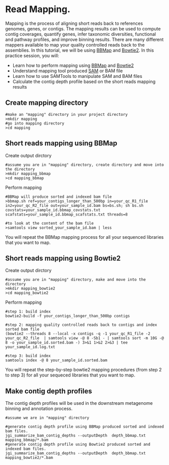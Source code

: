 # Read Mapping.
Mapping is the process of aligning short reads back to references genomes, genes, or contigs. The mapping results can be used to compute contig coverages, quantify genes, infer taxonomic diversities, functional and pathway profiles, and improve binning results. There are many different mappers available to map your quality controlled reads back to the assemblies. In this tutorial, we will be using [BBMap](https://jgi.doe.gov/data-and-tools/bbtools/) and [Bowtie2](http://bowtie-bio.sourceforge.net/bowtie2/index.shtml). In this practice session, you will:

* Learn how to perform mapping using [BBMap](https://jgi.doe.gov/data-and-tools/bbtools/) and [Bowtie2](http://bowtie-bio.sourceforge.net/bowtie2/index.shtml)
* Understand mapping tool produced [SAM](http://samtools.github.io/hts-specs/SAMv1.pdf) or BAM file
* Learn how to use SAMTools to manipulate SAM and BAM files
* Calculate the contig depth profile based on the short reads mapping results

## Create mapping directory
```
#make an "mapping" directory in your project directory
>mkdir mapping
#go into mapping directory
>cd mapping
```

## Short reads mapping using BBMap

Create output dirctory
```
#assume you are in "mapping" directory, create directory and move into the directory
>mkdir mapping_bbmap
>cd mapping_bbmap
```
Perform mapping
```
#BBMap will produce sorted and indexed bam file
>bbmap.sh ref=your_contigs_longer_than_500bp in=your_qc_R1_file in2=your_qc_R2_file out=your_sample_id.bam bs=bs.sh; sh bs.sh covstats=your_sample_id.bbmap_covstats.txt scafstats=your_sample_id.bbmap_scafstats.txt threads=8

#to look at the content of the bam file
>samtools view sorted_your_sample_id.bam | less
```
You will repeat the BBMap mapping process for all your sequenced libraries that you want to map.

## Short reads mapping using Bowtie2
Create output dirctory
```
#assume you are in "mapping" directory, make and move into the directory
>mkdir mapping_bowtie2
>cd mapping_bowtie2
```
Perform mapping
```
#step 1: build index
bowtie2-build -f your_contigs_longer_than_500bp contigs

#step 2: mapping quality controlled reads back to contigs and index sorted bam file
(bowtie2 --threads 8 --local -x contigs -q -1 your_qc_R1_file -2 your_qc_R2_file  | samtools view -@ 8 -Sb1 - | samtools sort -m 10G -@ 8 -o your_sample_id.sorted.bam -) 3>&1 1>&2 2>&3 | tee your_sample_id.log.txt

#step 3: build index
samtools index -@ 8 your_sample_id.sorted.bam
```
You will repeat the step-by-step bowtie2 mapping procedures (from step 2 to step 3) for all your sequeced libraries that you want to map.

## Make contig depth profiles
The contig depth profiles will be used in the downstream metagenome binning and annotation process.
```
#assume we are in "mapping" directory

#generate contig depth profile using BBMap produced sorted and indexed bam files.
jgi_summarize_bam_contig_depths --outputDepth  depth_bbmap.txt mapping_bbmap/*.bam
#generate contig depth profile using Bowtie2 produced sorted and indexed bam files.
jgi_summarize_bam_contig_depths --outputDepth  depth_bbmap.txt mapping_bowtie2/*.bam
```
